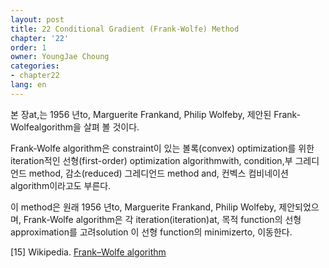 ```yaml
---
layout: post
title: 22 Conditional Gradient (Frank-Wolfe) Method
chapter: '22'
order: 1
owner: YoungJae Choung
categories:
- chapter22
lang: en
---
```


본 장at,는 1956 년to, Marguerite Frankand, Philip Wolfeby, 제안된 Frank-Wolfealgorithm을 살펴 볼 것이다.

Frank-Wolfe algorithm은 constraint이 있는 볼록(convex) optimization를 위한 iteration적인 선형(first-order) optimization algorithmwith, condition,부 그레디언드 method, 감소(reduced) 그레디언드 method and, 컨벡스 컴비네이션 algorithm이라고도 부른다. 

이 method은 원래 1956 년to, Marguerite Frankand, Philip Wolfeby, 제안되었으며, Frank-Wolfe algorithm은 각 iteration(iteration)at, 목적 function의 선형 approximation를 고려solution 이 선형 function의 minimizerto, 이동한다.

[15] Wikipedia. [Frank–Wolfe algorithm](https://en.wikipedia.org/wiki/Frank%E2%80%93Wolfe_algorithm)
